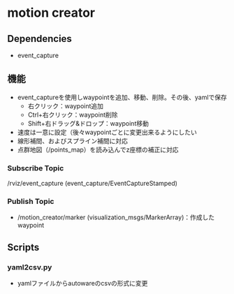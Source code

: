 # motion creator

## Dependencies
- event_capture

## 機能
- event_captureを使用しwaypointを追加、移動、削除。その後、yamlで保存
  - 右クリック：waypoint追加
  - Ctrl+右クリック：waypoint削除
  - Shift+右ドラッグ&ドロップ：waypoint移動
- 速度は一意に設定（後々waypointごとに変更出来るようにしたい
- 線形補間、およびスプライン補間に対応
- 点群地図（/points_map）を読み込んでz座標の補正に対応

### Subscribe Topic
/rviz/event_capture (event_capture/EventCaptureStamped)

### Publish Topic
- /motion_creator/marker (visualization_msgs/MarkerArray)：作成したwaypoint

## Scripts

### yaml2csv.py
- yamlファイルからautowareのcsvの形式に変更
